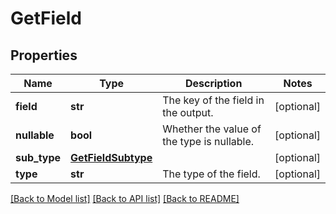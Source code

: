 # GetField

## Properties
Name | Type | Description | Notes
------------ | ------------- | ------------- | -------------
**field** | **str** | The key of the field in the output. | [optional] 
**nullable** | **bool** | Whether the value of the type is nullable. | [optional] 
**sub_type** | [**GetFieldSubtype**](GetFieldSubtype.md) |  | [optional] 
**type** | **str** | The type of the field. | [optional] 

[[Back to Model list]](../README.md#documentation-for-models) [[Back to API list]](../README.md#documentation-for-api-endpoints) [[Back to README]](../README.md)


